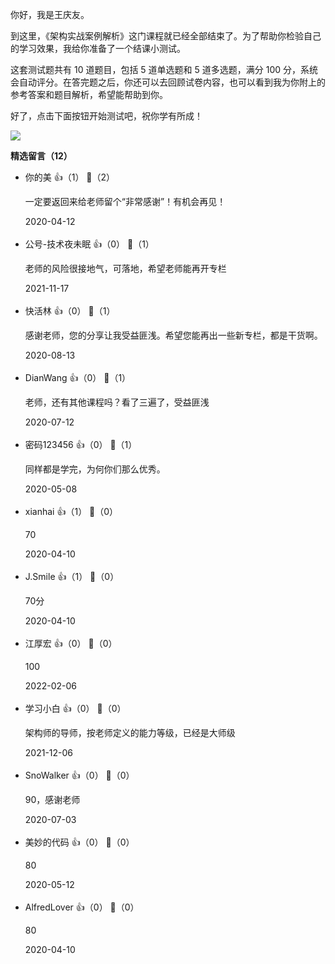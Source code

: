 你好，我是王庆友。

到这里，《架构实战案例解析》这门课程就已经全部结束了。为了帮助你检验自己的学习效果，我给你准备了一个结课小测试。

这套测试题共有 10 道题目，包括 5 道单选题和 5 道多选题，满分 100 分，系统会自动评分。在答完题之后，你还可以去回顾试卷内容，也可以看到我为你附上的参考答案和题目解析，希望能帮助到你。

好了，点击下面按钮开始测试吧，祝你学有所成！

[![](https://static001.geekbang.org/resource/image/28/a4/28d1be62669b4f3cc01c36466bf811a4.png?wh=1142%2A201)](http://time.geekbang.org/quiz/intro?act_id=96&exam_id=198)
<div><strong>精选留言（12）</strong></div><ul>
<li><span>你的美</span> 👍（1） 💬（2）<p>一定要返回来给老师留个“非常感谢”！有机会再见！
</p>2020-04-12</li><br/><li><span>公号-技术夜未眠</span> 👍（0） 💬（1）<p>老师的风险很接地气，可落地，希望老师能再开专栏</p>2021-11-17</li><br/><li><span>快活林</span> 👍（0） 💬（1）<p>感谢老师，您的分享让我受益匪浅。希望您能再出一些新专栏，都是干货啊。</p>2020-08-13</li><br/><li><span>DianWang</span> 👍（0） 💬（1）<p>老师，还有其他课程吗？看了三遍了，受益匪浅</p>2020-07-12</li><br/><li><span>密码123456</span> 👍（0） 💬（1）<p>同样都是学完，为何你们那么优秀。</p>2020-05-08</li><br/><li><span>xianhai</span> 👍（1） 💬（0）<p>70</p>2020-04-10</li><br/><li><span>J.Smile</span> 👍（1） 💬（0）<p>70分</p>2020-04-10</li><br/><li><span>江厚宏</span> 👍（0） 💬（0）<p>100</p>2022-02-06</li><br/><li><span>学习小白</span> 👍（0） 💬（0）<p>架构师的导师，按老师定义的能力等级，已经是大师级</p>2021-12-06</li><br/><li><span>SnoWalker</span> 👍（0） 💬（0）<p>90，感谢老师</p>2020-07-03</li><br/><li><span>美妙的代码</span> 👍（0） 💬（0）<p>80</p>2020-05-12</li><br/><li><span>AlfredLover</span> 👍（0） 💬（0）<p>80</p>2020-04-10</li><br/>
</ul>